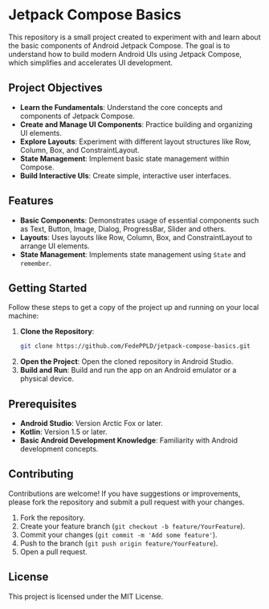 # Jetpack Compose Basics

This repository is a small project created to experiment with and learn about the basic components of Android Jetpack Compose. The goal is to understand how to build modern Android UIs using Jetpack Compose, which simplifies and accelerates UI development.

## Project Objectives

- **Learn the Fundamentals**: Understand the core concepts and components of Jetpack Compose.
- **Create and Manage UI Components**: Practice building and organizing UI elements.
- **Explore Layouts**: Experiment with different layout structures like Row, Column, Box, and ConstraintLayout.
- **State Management**: Implement basic state management within Compose.
- **Build Interactive UIs**: Create simple, interactive user interfaces.

## Features

- **Basic Components**: Demonstrates usage of essential components such as Text, Button, Image, Dialog, ProgressBar, Slider and others.
- **Layouts**: Uses layouts like Row, Column, Box, and ConstraintLayout to arrange UI elements.
- **State Management**: Implements state management using `State` and `remember`.

## Getting Started

Follow these steps to get a copy of the project up and running on your local machine:

1. **Clone the Repository**:
    ```bash
    git clone https://github.com/FedePPLD/jetpack-compose-basics.git
    ```
2. **Open the Project**:
    Open the cloned repository in Android Studio.
3. **Build and Run**:
    Build and run the app on an Android emulator or a physical device.

## Prerequisites

- **Android Studio**: Version Arctic Fox or later.
- **Kotlin**: Version 1.5 or later.
- **Basic Android Development Knowledge**: Familiarity with Android development concepts.

## Contributing

Contributions are welcome! If you have suggestions or improvements, please fork the repository and submit a pull request with your changes.

1. Fork the repository.
2. Create your feature branch (`git checkout -b feature/YourFeature`).
3. Commit your changes (`git commit -m 'Add some feature'`).
4. Push to the branch (`git push origin feature/YourFeature`).
5. Open a pull request.

## License

This project is licensed under the MIT License.

